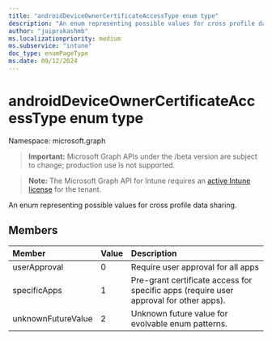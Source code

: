 ```yaml
---
title: "androidDeviceOwnerCertificateAccessType enum type"
description: "An enum representing possible values for cross profile data sharing."
author: "jaiprakashmb"
ms.localizationpriority: medium
ms.subservice: "intune"
doc_type: enumPageType
ms.date: 09/12/2024
---
```


# androidDeviceOwnerCertificateAccessType enum type

Namespace: microsoft.graph

> **Important:** Microsoft Graph APIs under the /beta version are subject to change; production use is not supported.

> **Note:** The Microsoft Graph API for Intune requires an [active Intune license](https://go.microsoft.com/fwlink/?linkid=839381) for the tenant.

An enum representing possible values for cross profile data sharing.

## Members
|Member|Value|Description|
|:---|:---|:---|
|userApproval|0|Require user approval for all apps|
|specificApps|1|Pre-grant certificate access for specific apps (require user approval for other apps).|
|unknownFutureValue|2|Unknown future value for evolvable enum patterns.|

